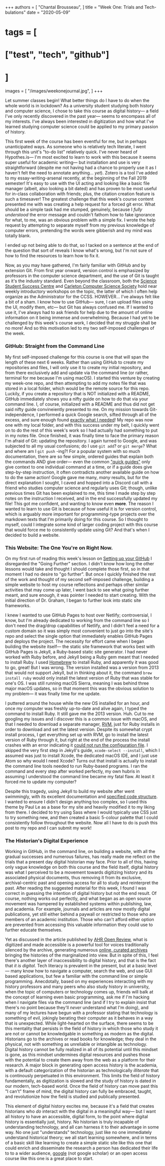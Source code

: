 +++
authors = [
    "Chantal Brousseau",
]
title = "Week One: Trials and Tech-bulations"
date = "2020-05-09"
# tags = [
#     ["test", "tech", "github"]
# ]
images = [
    "/images/weekonejournal.jpg",
]
+++

Let summer classes begin! What better things do I have to do when the whole world is in lockdown? As a university student studying both history and computer science, I chose to take this course as digital history&mdash; a field I've only recently discovered in the past year&mdash;  seems to encompass all of my interests. I've always been interested in digitization and how what I've learned studying computer science could be applied to my primary passion of history.

This first week of the course has been eventful for me, but in perhaps unanticipated ways. As someone who is relatively tech literate, I went through this unit's "to-do list" relatively quick. I've never heard of Hypothes.is&mdash; I'm most excited to learn to work with this because it seems super useful for academic writing&mdash; but installation and use is very straightforward (despite me not having had a chance to properly use it as I haven't felt the need to annotate anything... *yet*). Zotero is a tool I've added to my essay-writing-arsenal recently, at the beginning of the Fall 2019 semester! It's easy to use with the UI acting and looking like a basic file manager (albeit, also looking a bit dated) and has proven to be most useful for in-class collaboration with friends; plus, the citation creation feature is such a timesaver! The greatest challenge that this week's course content presented me with was creating a help request for a forced git error. What should be a simple task had me stumped, genuinely, because I *fully understood* the error message and couldn't fathom how to fake ignorance for what, to me, was an obvious problem with a simple fix. I wrote the help request by attempting to separate myself from my previous knowledge of computer errors, pretending the words were gibberish and my mind was totally blank.

I ended up not being able to do that, so I tacked on a sentence at the end of the question that sort of reveals I know what's wrong, but I'm not sure of how to find the resources to learn how to fix it.

Now, as you may have gathered, I'm fairly familiar with GitHub and by extension Git. From first year onward, version control is emphasized by professors in the computer science department, and the use of Git is taught as it's the industry standard. Even beyond the classroom, both the [Science Student Success Centre](https://sssc.carleton.ca) and [Carleton Computer Science Society](https://ccss.carleton.ca) hold near weekly introductory workshops on the topic, the latter of which I often help organize as the Administrator for the CCSS. HOWEVER... I've always felt like a bit of a sham. I know how to use GitHub&mdash; sure, I can upload files using the UI, modify them, etc&mdash; but Git has always confused me. If I wanted to use it, I've always had to ask friends for help due to the amount of online information on it being immense and overwhelming. Because I had yet to be challenged by this week's course work, I decided that my struggle shall be no more! And so this motivation led to my two self-imposed challenges of the week.


### GitHub: Straight from the Command Line

My first self-imposed challenge for this course is one that will span the length of these next 6 weeks. Rather than using GitHub to create my repositories and files, I will only use it to create my initial repository, and from there exclusively add and update via the command line (or rather, terminal for me because I'm using macOS). I started this venture by creating my week-one repo, and then attempting to add my notes file that was stored in a local folder, which would be the remote source for this repo. Luckily, if you create a repository that is NOT initialized with a README, GitHub immediately shows you a nifty guide on how to do that via your command line. I, of course, initialized with a README and thus did not get said nifty guide convineiently presented to me. On my mission towards Git-independence, I performed a quick Google search, sifted through all of the excess, and sure enough found [exactly what I needed](https://medium.com/@pinglinh/how-to-use-git-pull-80ad77a8afc6)! My repo was now one with my local folder, and with this success under my belt, I quickly went on to do the rest of this week's work so I had actually had something to put in my notes file. Once finished, it was finally time to face the primary reason I'm afraid of Git: updating the repository. I again turned to Google, and was subjected to all my usual confusions; do I use ```git add```? or ```git merge```? What and where am I ```git push``` -ing?! For a popular system with so much documentation, there are so few simple, ordered guides that explain both the commands AND give order&mdash; even the common ["quick guides"](https://rogerdudler.github.io/git-guide/) only give context to one individual command at a time, or if a guide does give step-by-step instruction, it often contradicts another available guide on how to do the same action! Google gave me many, *many* results, but for the direct explanation I sought, I caved and hopped into a Discord call with a friend who studies computer science and regularly uses Git; though, unlike previous times Git has been explained to me, this time I made step by step notes on the instruction I received, and in the end successfully updated my file! This got me confident, and wanting to know even **more**. The reason I wanted to learn to use Git is because of how useful it is for version control, which is arguably more important for programming-type projects over the markdown texts that I'm primarily doing for this course. So I thought to myself, could I integrate some kind of larger coding project with this course that would force me to consistently update using Git? And that's when I decided to build a website.


### This Website: The One You're on Right Now.

On my first run of reading this week's lesson on [Setting up your GitHub](https://craftingdh.netlify.app/week/1/github/) I disregarded the "Going Further" section. I didn't know how long the other lessons would take and thought I should complete those first, so in that moment I had no desire to "go further". But once I quickly finished the rest of the work and thought of my second self-imposed challenge, building a simple website to host my course reflections and perhaps other similar activities that may come up later, I went back to see what going further meant, and sure enough, it was pointer I needed to start creating. With the initial direction of Dr. Graham, I began to further look into static site frameworks.

I knew I wanted to use GitHub Pages to host over Netlify; controversial, I know, but I'm already dedicated to working from the command line so I don't need the drag/drop capabilities of Netlify, and I didn't feel a need for a custom domain so it was simply most convenient to just go into the site's repo and select the single option that immediately enables GitHub Pages and deploys the project. The necessity for effort came when I began building the website itself&mdash; the static site framework that works best with GitHub Pages is Jekyll, a Ruby-based static site generator. I had never worked with Ruby before, and Jekyll being a Ruby gem meant that I needed to install Ruby. I used [Homebrew](https://brew.sh) to install Ruby, and apparently it was good to go, great! But I was wrong. The version installed was a version from 2013 that would not support Jekyll, but in thinking about it, the command ```brew install ruby``` would only install the latest version of Ruby that was stable for one's OS. I was still running macOS Sierra, meaning I was behind three major macOS updates, so in that moment this was the obvious solution to my problem&mdash; it was finally time for me update.

I puttered around the house while the new OS installed for an hour, and once my computer was freshly up-to-date and alive again, I typed the command to install Ruby. It still gave me the 2013 version. Huh. Cut to me googling my issues and I discover this is a common issue with macOS, and that I needed to download a separate manager, [RVM](https://rvm.io), just for Ruby installs in order to download and set the latest version. Despite its somewhat crypt install process, I get everything set up with RVM, go to install the latest version of Ruby through it, but right at the end of the process the install crashes with an error indicating it [could not run the configuration file](https://stackoverflow.com/questions/4518031/issue-installing-ruby-by-rvm-error-while-running-configure). I skipped the very first step in Jekyll's guide, ```xcode-select --install```, which I assumed was just to install Xcode, the dedicated macOS IDE, and I just use Atom so why would I need Xcode? Turns out that install is actually to install the command line tools needed to run Ruby-based programs. I ran the command and every step after worked perfectly, my own hubris in assuming I understood the command line became my fatal flaw. At least it forced me to update my computer?

Despite this tragedy, using Jekyll to build my website after went swimmingly, with its excellent documentation and [specified code structure](https://jekyllrb.com/docs/structure/). I wanted to ensure I didn't design anything too complex, so I used this theme by Paul Le as a base for my site and heavily modified it to my liking from there. I decided to try using Sass where I would typically use CSS just to try something new, and then created a basic 5-colour palette that I could consistently follow throughout the website. Now all I have to do is push this post to my repo and I can submit my work!


### The Historian's Digital Experience

Working in GitHub, in the command line, on building a website, with all the gradual successes and numerous failures, has really made me reflect on the trials that a present day digital historian may face. Prior to all of this, having only vague knowledge on both this course and the field itself, digital history was what I perceived to be a movement towards digitizing history and its associated physical documents, thus removing it from its exclusive, archival-centric past and opening access for all to study and reinterpret the past. After reading the suggested material for this week, I found I was correct in guessing the intention of digital history but not the end result. Of course, nothing works out perfectly, and what began as an open source movement was hampered by established systems within publishing, law, and academia. For example, journals and articles are now mostly digital publications, yet still either behind a paywall or restricted to those who are members of an academic institution. Those who can't afford either option are prevented from accessing this valuable information they could use to further educate themselves.

Yet as discussed in the article published by [AHR Open Review](https://ahropenreview.com/HistoryCanBeOpenSource/manuscript/), what is digitized and made accessible is a powerful tool for voices traditionally silenced by the archive, generating numerous [online, curated archives](https://twitter.com/amaliasl/status/1245544256212807680) bringing the histories of the marginalized into view. But in spite of this, I feel there's another layer of inaccessibility to digital history, and that is the fact that *it is digital*. Tech literacy is prevalent in the present, but at a basic level&mdash; many know how to navigate a computer, search the web, and use GUI based applications, but few a familiar with the command line or simple programming. Anecdotally, based on my experiences interacting with my history professors and many peers who also study history in university, when the topic of computers or technology comes up, friends will balk at the concept of learning even basic programming, ask me if I'm hacking when I navigate files via the command line (and if I try to explain insist that there's no point because they'll *never* understand what I'm doing), and many of my lectures have begun with a professor stating that technology is something of evil, jokingly berating their computer as it behaves in a way that is unexpected. While light-hearted on the surface, there seems to be this mentality that persists in the field of history in which those who study it are not or cannot be knowledgable in something as modern as the digital. Historians go to the archives or read books for knowledge; they deal in the physical, not with something as unreliable or intangible as technology. Digital history cannot be fully realized in all of its potential until this mindset is gone, as this mindset undermines digital resources and pushes those with the potential to create them away from the web as a platform for their research. A major block in generating open access history is the academia, with a default categorization of the historian as technologically *illiterate* that is continously perpetuated in this environment. This limits the field of history fundamentally, as digitization is slowed and the study of history is dated in our modern, tech-based world. Once the field of history can move past this "I can't" frame of mind, the digital history can fully be embraced, taught, and revolutionize how the field is studied and publically presented.

This element of digital history excites me, because it's a field that creates historians who *do* interact with the digital in a meaningful way&mdash; but I want all history to have an accessible, digital form, to the point where digital history is essentially just, history. No historian is truly incapable of understanding technology, and all can harness it to their advantage in some way. No one just "understands" technology, just like no one immediately understand historical theory; we all start learning somewhere, and in terms of a basic skill like learning to create a simple static site like this one that could enrich and disseminate the research a person has dedicated their life to to a wider audience, [google](https://www.google.com/search?sxsrf=ALeKk01RK9ftGpxNZPGFUVYDcquA3ZRyqw%3A1589094151577&source=hp&ei=B6e3XoWyIOei_Qb76qn4BA&q=how+to+create+a+static+site&oq=how+to+create+a+static+site&gs_lcp=CgZwc3ktYWIQAzICCAAyBggAEBYQHjIGCAAQFhAeMgYIABAWEB4yBggAEBYQHjIGCAAQFhAeMgYIABAWEB4yBggAEBYQHjIGCAAQFhAeMgYIABAWEB46BAgjECc6BQgAEJECOgUIABCDAToECAAQQzoHCAAQFBCHAjoICAAQFhAKEB5Q9RpYx1lgufYBaABwAHgAgAFaiAGaDpIBAjI3mAEAoAEBqgEHZ3dzLXdpeg&sclient=psy-ab&ved=0ahUKEwjF0aqD3ajpAhVnUd8KHXt1Ck8Q4dUDCAw&uact=5) (not google scholar) or an open access course like this one is a great place to start.
